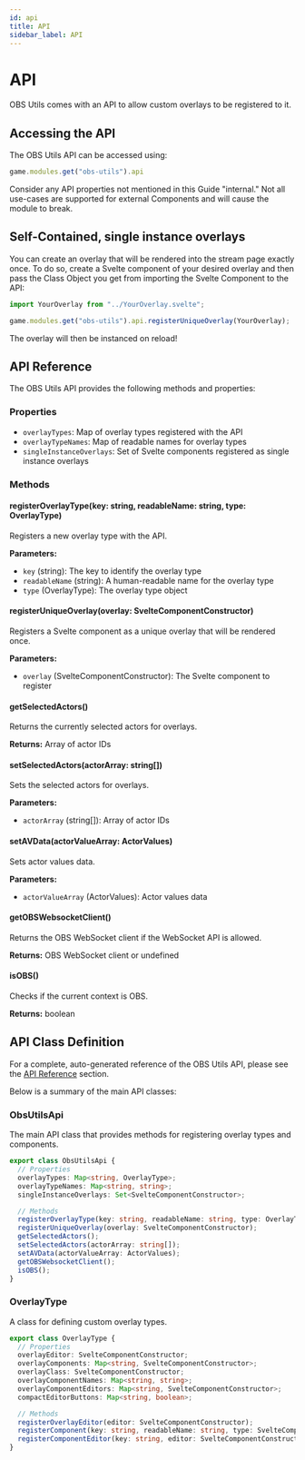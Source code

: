 ```yaml
---
id: api
title: API
sidebar_label: API
---
```


# API

OBS Utils comes with an API to allow custom overlays to be registered to it.

## Accessing the API

The OBS Utils API can be accessed using:

```javascript
game.modules.get("obs-utils").api
```

Consider any API properties not mentioned in this Guide "internal."
Not all use-cases are supported for external Components and will cause the module to break.

## Self-Contained, single instance overlays

You can create an overlay that will be rendered into the stream page exactly once. 
To do so, create a Svelte component of your desired overlay and then pass the Class Object you get from importing the Svelte Component to the API:

```javascript
import YourOverlay from "../YourOverlay.svelte";

game.modules.get("obs-utils").api.registerUniqueOverlay(YourOverlay);
```

The overlay will then be instanced on reload!

## API Reference

The OBS Utils API provides the following methods and properties:

### Properties

- `overlayTypes`: Map of overlay types registered with the API
- `overlayTypeNames`: Map of readable names for overlay types
- `singleInstanceOverlays`: Set of Svelte components registered as single instance overlays

### Methods

#### registerOverlayType(key: string, readableName: string, type: OverlayType)

Registers a new overlay type with the API.

**Parameters:**
- `key` (string): The key to identify the overlay type
- `readableName` (string): A human-readable name for the overlay type
- `type` (OverlayType): The overlay type object

#### registerUniqueOverlay(overlay: SvelteComponentConstructor)

Registers a Svelte component as a unique overlay that will be rendered once.

**Parameters:**
- `overlay` (SvelteComponentConstructor): The Svelte component to register

#### getSelectedActors()

Returns the currently selected actors for overlays.

**Returns:** Array of actor IDs

#### setSelectedActors(actorArray: string[])

Sets the selected actors for overlays.

**Parameters:**
- `actorArray` (string[]): Array of actor IDs

#### setAVData(actorValueArray: ActorValues)

Sets actor values data.

**Parameters:**
- `actorValueArray` (ActorValues): Actor values data

#### getOBSWebsocketClient()

Returns the OBS WebSocket client if the WebSocket API is allowed.

**Returns:** OBS WebSocket client or undefined

#### isOBS()

Checks if the current context is OBS.

**Returns:** boolean

## API Class Definition

For a complete, auto-generated reference of the OBS Utils API, please see the [API Reference](/api-reference/modules/obs_utils_src_utils_api) section.

Below is a summary of the main API classes:

### ObsUtilsApi

The main API class that provides methods for registering overlay types and components.

```typescript
export class ObsUtilsApi {
  // Properties
  overlayTypes: Map<string, OverlayType>;
  overlayTypeNames: Map<string, string>;
  singleInstanceOverlays: Set<SvelteComponentConstructor>;

  // Methods
  registerOverlayType(key: string, readableName: string, type: OverlayType);
  registerUniqueOverlay(overlay: SvelteComponentConstructor);
  getSelectedActors();
  setSelectedActors(actorArray: string[]);
  setAVData(actorValueArray: ActorValues);
  getOBSWebsocketClient();
  isOBS();
}
```

### OverlayType

A class for defining custom overlay types.

```typescript
export class OverlayType {
  // Properties
  overlayEditor: SvelteComponentConstructor;
  overlayComponents: Map<string, SvelteComponentConstructor>;
  overlayClass: SvelteComponentConstructor;
  overlayComponentNames: Map<string, string>;
  overlayComponentEditors: Map<string, SvelteComponentConstructor>;
  compactEditorButtons: Map<string, boolean>;

  // Methods
  registerOverlayEditor(editor: SvelteComponentConstructor);
  registerComponent(key: string, readableName: string, type: SvelteComponentConstructor);
  registerComponentEditor(key: string, editor: SvelteComponentConstructor, compactButtons: boolean);
}
```
